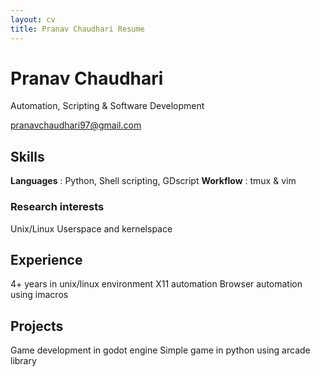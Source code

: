 ```yaml
---
layout: cv
title: Pranav Chaudhari Resume
---
```


# Pranav Chaudhari
Automation, Scripting & Software Development
<div id="webaddress">
<a href="pranavchaudhari97@gmail.com">pranavchaudhari97@gmail.com</a>
</div>

## Skills
**Languages** : Python, Shell scripting, GDscript
**Workflow**  : tmux & vim

### Research interests
Unix/Linux Userspace and kernelspace

## Experience
4+ years in unix/linux environment
X11 automation
Browser automation using imacros

## Projects
Game development in godot engine
Simple game in python using arcade library


<!-- ### Footer

Last updated: May 2013 -->
